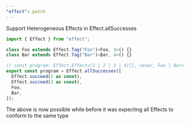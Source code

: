 ```yaml
---
"effect": patch
---
```


Support Heterogeneous Effects in Effect.allSuccesses

```ts
import { Effect } from "effect";

class Foo extends Effect.Tag("Foo")<Foo, 3>() {}
class Bar extends Effect.Tag("Bar")<Bar, 4>() {}

// const program: Effect.Effect<(1 | 2 | 3 | 4)[], never, Foo | Bar>
export const program = Effect.allSuccesses([
  Effect.succeed(1 as const),
  Effect.succeed(2 as const),
  Foo,
  Bar,
]);
```

The above is now possible while before it was expecting all Effects to conform to the same type
